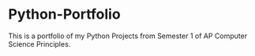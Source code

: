 # Python-Portfolio
This is a portfolio of my Python Projects from Semester 1 of AP Computer Science Principles.
